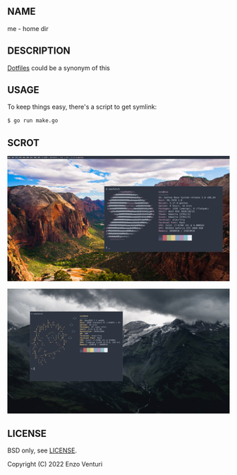 ## NAME
me - home dir

## DESCRIPTION

[Dotfiles] could be a synonym of this

## USAGE

To keep things easy, there's a script to get symlink:

```sh
$ go run make.go 
```

## SCROT

![Gentoo](tmp/Gentoo.png)

![OpenBSD](tmp/OpenBSD.png)

## LICENSE

BSD only, see [LICENSE].

Copyright (C) 2022 Enzo Venturi

[LICENSE]: LICENSE
[Dotfiles]: https://wiki.archlinux.org/title/Dotfiles
